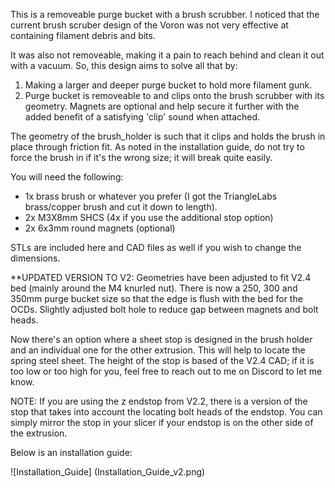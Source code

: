 This is a removeable purge bucket with a brush scrubber. I noticed that the current brush scruber design of the Voron was not very effective at containing filament debris and bits.

It was also not removeable, making it a pain to reach behind and clean it out with a vacuum. So, this design aims to solve all that by:

1) Making a larger and deeper purge bucket to hold more filament gunk.
2) Purge bucket is removeable to and clips onto the brush scrubber with its geometry. Magnets are optional and help secure it further with the added benefit of a satisfying 'clip' sound when attached.

The geometry of the brush_holder is such that it clips and holds the brush in place through friction fit. As noted in the installation guide, do not try to force the brush in if it's the wrong size; it will break quite easily.

You will need the following:

- 1x brass brush or whatever you prefer (I got the TriangleLabs brass/copper brush and cut it down to length).
- 2x M3X8mm SHCS (4x if you use the additional stop option)
- 2x 6x3mm round magnets (optional)

STLs are included here and CAD files as well if you wish to change the dimensions.

**UPDATED VERSION TO V2: Geometries have been adjusted to fit V2.4 bed (mainly around the M4 knurled nut). There is now a 250, 300 and 350mm purge bucket size so that the edge is flush with the bed for the OCDs. Slightly adjusted bolt hole to reduce gap between magnets and bolt heads.

Now there's an option where a sheet stop is designed in the brush holder and an individual one for the other extrusion. This will help to locate the spring steel sheet. The height of the stop is based of the V2.4 CAD; if it is too low or too high for you, feel free to reach out to me on Discord to let me know.

NOTE: If you are using the z endstop from V2.2, there is a version of the stop that takes into account the locating bolt heads of the endstop. You can simply mirror the stop in your slicer if your endstop is on the other side of the extrusion. 

Below is an installation guide:

![Installation_Guide] (Installation_Guide_v2.png)
